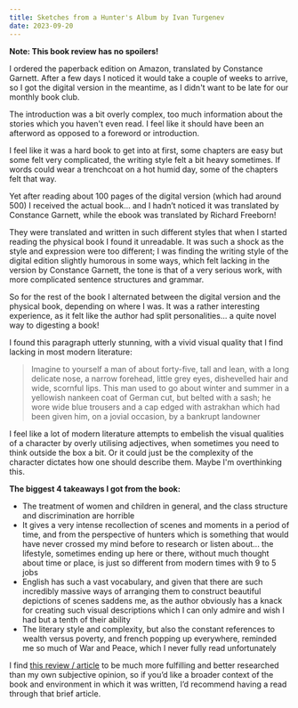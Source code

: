 ```yaml
---
title: Sketches from a Hunter's Album by Ivan Turgenev
date: 2023-09-20
---
```


**Note: This book review has no spoilers!**

I ordered the paperback edition on Amazon, translated by Constance Garnett. After a few days I noticed it would take a couple of weeks to arrive, so I got the digital version in the meantime, as I didn't want to be late for our monthly book club.

The introduction was a bit overly complex, too much information about the stories which you haven't even read. I feel like it should have been an afterword as opposed to a foreword or introduction.

I feel like it was a hard book to get into at first, some chapters are easy but some felt very complicated, the writing style felt a bit heavy sometimes. If words could wear a trenchcoat on a hot humid day, some of the chapters felt that way.

Yet after reading about 100 pages of the digital version (which had around 500) I received the actual book… and I hadn’t noticed it was translated by Constance Garnett, while the ebook was translated by Richard Freeborn!

They were translated and written in such different styles that when I started reading the physical book I found it unreadable. It was such a shock as the style and expression were too different; I was finding the writing style of the digital edition slightly humorous in some ways, which felt lacking in the version by Constance Garnett, the tone is that of a very serious work, with more complicated sentence structures and grammar.

So for the rest of the book I alternated between the digital version and the physical book, depending on where I was. It was a rather interesting experience, as it felt like the author had split personalities... a quite novel way to digesting a book!

I found this paragraph utterly stunning, with a vivid visual quality that I find lacking in most modern literature:

> Imagine to yourself a man of about forty-five, tall and lean, with a
long delicate nose, a narrow forehead, little grey eyes, dishevelled
hair and wide, scornful lips. This man used to go about winter and
summer in a yellowish nankeen coat of German cut, but belted with
a sash; he wore wide blue trousers and a cap edged with astrakhan
which had been given him, on a jovial occasion, by a bankrupt
landowner

I feel like a lot of modern literature attempts to embelish the visual qualities of a character by overly utilising adjectives, when sometimes you need to think outside the box a bit. Or it could just be the complexity of the character dictates how one should describe them. Maybe I'm overthinking this.

**The biggest 4 takeaways I got from the book:**

- The treatment of women and children in general, and the class structure and discrimination are horrible
- It gives a very intense recollection of scenes and moments in a period of time, and from the perspective of hunters which is something that would have never crossed my mind before to research or listen about... the lifestyle, sometimes ending up here or there, without much thought about time or place, is just so different from modern times with 9 to 5 jobs
- English has such a vast vocabulary, and given that there are such incredibly massive ways of arranging them to construct beautiful depictions of scenes saddens me, as the author obviously has a knack for creating such visual descriptions which I can only admire and wish I had but a tenth of their ability
- The literary style and complexity, but also the constant references to wealth versus poverty, and french popping up everywhere, reminded me so much of War and Peace, which I never fully read unfortunately

I find [this review / article](https://www.theguardian.com/books/booksblog/2013/jun/21/ivan-turgenev-brief-survey-short-story) to be much more fulfilling and better researched than my own subjective opinion, so if you’d like a broader context of the book and environment in which it was written, I’d recommend having a read through that brief article.
